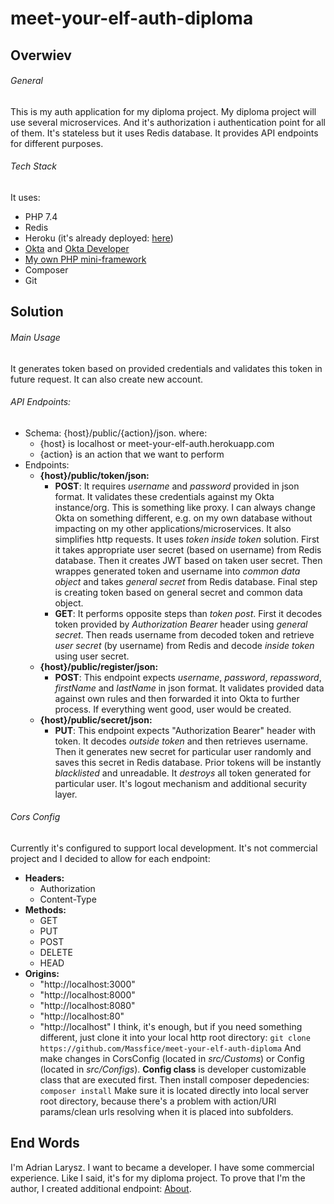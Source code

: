 # meet-your-elf-auth-diploma

## Overwiev

###### General
This is my auth application for my diploma project. My diploma project will use several microservices. And it's authorization i authentication point for all of them. It's stateless but it uses Redis database. It provides API endpoints for different purposes.

###### Tech Stack
It uses:
- PHP 7.4
- Redis
- Heroku (it's already deployed: [here](http://meet-your-elf-auth.herokuapp.com/public/))
- [Okta](https://www.okta.com/) and [Okta Developer](https://developer.okta.com/)
- [My own PHP mini-framework](https://github.com/Massfice/application)
- Composer
- Git

## Solution

###### Main Usage
It generates token based on provided credentials and validates this token in future request. It can also create new account.

###### API Endpoints:
- Schema: {host}/public/{action}/json. where:
    - {host} is localhost or meet-your-elf-auth.herokuapp.com
    - {action} is an action that we want to perform
- Endpoints:
    - **{host}/public/token/json:**
        - **POST**: It requires *username* and *password* provided in json format. It validates these credentials against my Okta instance/org. This is something like proxy. I can always change Okta on something different, e.g. on my own database without impacting on my other applications/microservices. It also simplifies http requests. It uses *token inside token* solution. First it takes appropriate user secret (based on username) from Redis database. Then it creates JWT based on taken user secret. Then wrappes generated token and username into *common data object* and takes *general secret* from Redis database. Final step is creating token based on general secret and common data object.
        - **GET**: It performs opposite steps than *token post*. First it decodes token provided by *Authorization Bearer* header using *general secret*. Then reads username from decoded token and retrieve *user secret* (by username) from Redis and decode *inside token* using user secret.
    - **{host}/public/register/json:**
        - **POST**: This endpoint expects *username*, *password*, *repassword*, *firstName* and *lastName* in json format. It validates provided data against own rules and then forwarded it into Okta to further process. If everything went good, user would be created.
    - **{host}/public/secret/json:**
        - **PUT**: This endpoint expects "Authorization Bearer" header with token. It decodes *outside token* and then retrieves username. Then it generates new secret for particular user randomly and saves this secret in Redis database. Prior tokens will be instantly *blacklisted* and unreadable. It *destroys* all token generated for particular user. It's logout mechanism and additional security layer.

###### Cors Config
Currently it's configured to support local development. It's not commercial project and I decided to allow for each endpoint:
- **Headers:**
    - Authorization
    - Content-Type
- **Methods:**
    - GET
    - PUT
    - POST
    - DELETE
    - HEAD
- **Origins:**
    - "http://localhost:3000"
    - "http://localhost:8000"
    - "http://localhost:8080"
    - "http://localhost:80"
    - "http://localhost"
I think, it's enough, but if you need something different, just clone it into your local http root directory:
`git clone https://github.com/Massfice/meet-your-elf-auth-diploma`
And make changes in CorsConfig (located in *src/Customs*) or Config (located in *src/Configs*). **Config class** is developer customizable class that are executed first. Then install composer depedencies:
`composer install`
Make sure it is located directly into local server root directory, because there's a problem with action/URI params/clean urls resolving when it is placed into subfolders.

## End Words

I'm Adrian Larysz. I want to became a developer. I have some commercial experience. Like I said, it's for my diploma project. To prove that I'm the author, I created additional endpoint: [About](https://meet-your-elf-auth.herokuapp.com/public/about/json).

